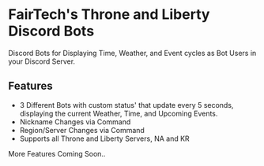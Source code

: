 # FairTech's Throne and Liberty Discord Bots
Discord Bots for Displaying Time, Weather, and Event cycles as Bot Users in your Discord Server.

## Features
- 3 Different Bots with custom status' that update every 5 seconds, displaying the current Weather, Time, and Upcoming Events. 
- Nickname Changes via Command
- Region/Server Changes via Command
- Supports all Throne and Liberty Servers, NA and KR

More Features Coming Soon..
